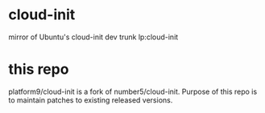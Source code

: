 # cloud-init
mirror of Ubuntu's  cloud-init dev trunk lp:cloud-init

# this repo
platform9/cloud-init is a fork of number5/cloud-init. 
Purpose of this repo is to maintain patches to existing released versions.
